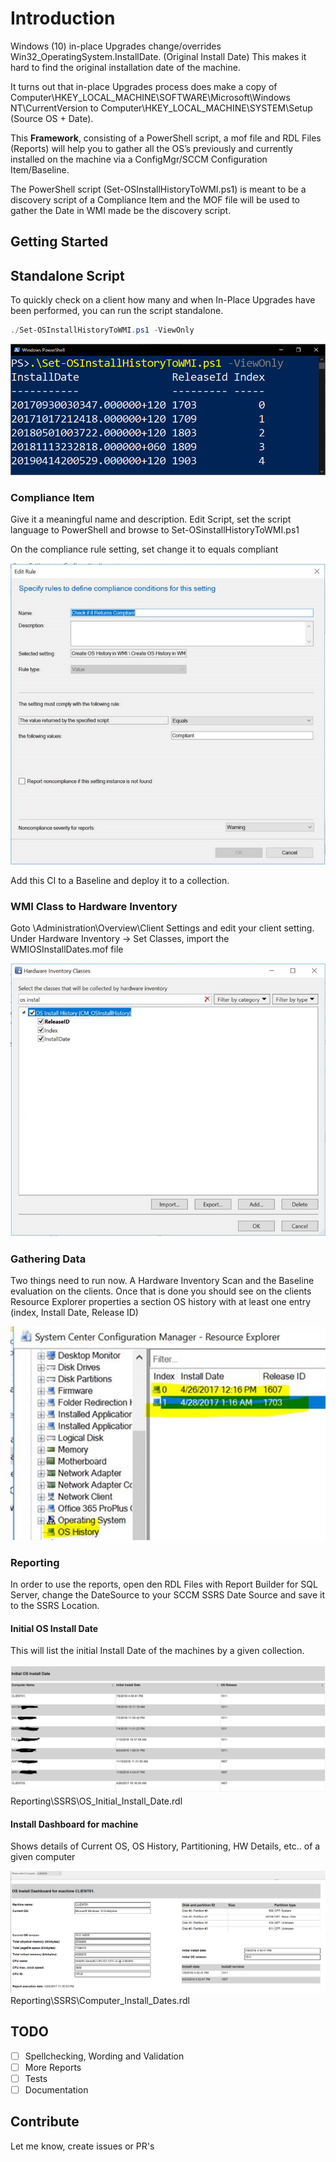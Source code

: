 # Introduction

Windows (10) in-place Upgrades change/overrides Win32_OperatingSystem.InstallDate. (Original Install Date)
This makes it hard to find the original installation date of the machine.

It turns out that in-place Upgrades process does make a copy of Computer\HKEY_LOCAL_MACHINE\SOFTWARE\Microsoft\Windows NT\CurrentVersion to Computer\HKEY_LOCAL_MACHINE\SYSTEM\Setup (Source OS + Date).

This **Framework**, consisting of a PowerShell script, a mof file and RDL Files (Reports) will help you to gather all the OS’s previously and currently installed on the machine via a ConfigMgr/SCCM Configuration Item/Baseline.

The PowerShell script (Set-OSInstallHistoryToWMI.ps1) is meant to be a discovery script of a Compliance Item and the MOF file will be used to gather the Date in WMI made be the discovery script.

## Getting Started

## Standalone Script

To quickly check on a client how many and when In-Place Upgrades have been performed, you can run the script standalone.

```powershell
./Set-OSInstallHistoryToWMI.ps1 -ViewOnly
```

![Alt text](/res/StandAloneScript.png "Stand Alone Script")

### Compliance Item

Give it a meaningful name and description.
Edit Script, set the script language to PowerShell and browse to Set-OSinstallHistoryToWMI.ps1

On the compliance rule setting, set change it to equals compliant

![Alt text](/res/CI_Rule.png "CI Rule")

Add this CI to a Baseline and deploy it to a collection.

### WMI Class to Hardware Inventory

Goto \Administration\Overview\Client Settings and edit your client setting.
Under Hardware Inventory -> Set Classes, import the WMIOSInstallDates.mof file

![Alt text](/res/Hinv_MOF_import.png "Hinv MOF import")

### Gathering Data

Two things need to run now. A Hardware Inventory Scan and the Baseline evaluation on the clients.
Once that is done you should see on the clients Resource Explorer properties a section OS history
with at least one entry (index, Install Date, Release ID)

![Alt text](/res/ResourceExplorer_example.png "Resource Explorer")

### Reporting

In order to use the reports, open den RDL Files with Report Builder for SQL Server,
change the DateSource to your SCCM SSRS Date Source and save it to the SSRS Location.

#### Initial OS Install Date

This will list the initial Install Date of the machines by a given collection.

![Alt text](/res/Initial_OS_Install_Date.jpg "Initial OS Install Date Report")
Reporting\SSRS\OS_Initial_Install_Date.rdl

#### Install Dashboard for machine

Shows details of Current OS, OS History, Partitioning, HW Details, etc.. of a given computer

![Alt text](/res/OS_Install_Dashboard_for_machine.png "OS install Dashboard for machine")
Reporting\SSRS\Computer_Install_Dates.rdl

## TODO

- [ ] Spellchecking, Wording and Validation
- [ ] More Reports
- [ ] Tests
- [ ] Documentation

## Contribute

Let me know, create issues or PR's
